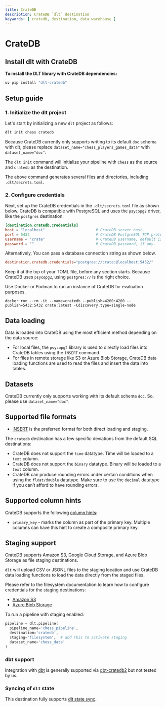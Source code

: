 ```yaml
---
title: CrateDB
description: CrateDB `dlt` destination
keywords: [ cratedb, destination, data warehouse ]
---
```


# CrateDB

## Install dlt with CrateDB

**To install the DLT library with CrateDB dependencies:**

```sh
uv pip install "dlt-cratedb"
```

## Setup guide

### 1. Initialize the dlt project

Let's start by initializing a new `dlt` project as follows:

```sh
dlt init chess cratedb
```

Because CrateDB currently only supports writing to its default `doc` schema with dlt,
please replace `dataset_name="chess_players_games_data"` with `dataset_name="doc"`.

The `dlt init` command will initialize your pipeline with `chess` as the source and
`cratedb` as the destination.

The above command generates several files and directories, including `.dlt/secrets.toml`.

### 2. Configure credentials

Next, set up the CrateDB credentials in the `.dlt/secrets.toml` file as shown below.
CrateDB is compatible with PostgreSQL and uses the `psycopg2` driver, like the
`postgres` destination.

```toml
[destination.cratedb.credentials]
host = "localhost"                       # CrateDB server host.
port = 5432                              # CrateDB PostgreSQL TCP protocol port, default is 5432.
username = "crate"                       # CrateDB username, default is usually "crate".
password = ""                            # CrateDB password, if any.
```

Alternatively, You can pass a database connection string as shown below.
```toml
destination.cratedb.credentials="postgres://crate:@localhost:5432/"
```
Keep it at the top of your TOML file, before any section starts.
Because CrateDB uses `psycopg2`, using `postgres://` is the right choice.

Use Docker or Podman to run an instance of CrateDB for evaluation purposes.
```shell
docker run --rm -it --name=cratedb --publish=4200:4200 --publish=5432:5432 crate:latest -Cdiscovery.type=single-node
```

## Data loading

Data is loaded into CrateDB using the most efficient method depending on the data source:

- For local files, the `psycopg2` library is used to directly load files into
  CrateDB tables using the `INSERT` command.
- For files in remote storage like S3 or Azure Blob Storage,
  CrateDB data loading functions are used to read the files and insert the data into tables.

## Datasets

CrateDB currently only supports working with its default schema `doc`.
So, please use `dataset_name="doc"`.

## Supported file formats

- [INSERT](../file-formats/insert-format.md) is the preferred format for both direct loading and staging.

The `cratedb` destination has a few specific deviations from the default SQL destinations:

- CrateDB does not support the `time` datatype. Time will be loaded to a `text` column.
- CrateDB does not support the `binary` datatype. Binary will be loaded to a `text` column.
- CrateDB can produce rounding errors under certain conditions when using the `float/double` datatype.
  Make sure to use the `decimal` datatype if you can’t afford to have rounding errors.

## Supported column hints

CrateDB supports the following [column hints](../../general-usage/schema#tables-and-columns):

- `primary_key` - marks the column as part of the primary key. Multiple columns can have this hint to create a composite primary key.

## Staging support

CrateDB supports Amazon S3, Google Cloud Storage, and Azure Blob Storage as file staging destinations.

`dlt` will upload CSV or JSONL files to the staging location and use CrateDB data loading functions
to load the data directly from the staged files.

Please refer to the filesystem documentation to learn how to configure credentials for the staging destinations:

- [Amazon S3](./filesystem.md#aws-s3)
- [Azure Blob Storage](./filesystem.md#azure-blob-storage)

To run a pipeline with staging enabled:

```py
pipeline = dlt.pipeline(
  pipeline_name='chess_pipeline',
  destination='cratedb',
  staging='filesystem',  # add this to activate staging
  dataset_name='chess_data'
)
```

### dbt support

Integration with [dbt](../transformations/dbt/dbt.md) is generally supported via [dbt-cratedb2]
but not tested by us.

### Syncing of `dlt` state

This destination fully supports [dlt state sync](../../general-usage/state#syncing-state-with-destination).


[dbt-cratedb2]: https://pypi.org/project/dbt-cratedb2/

<!--@@@DLT_TUBA CrateDB-->
